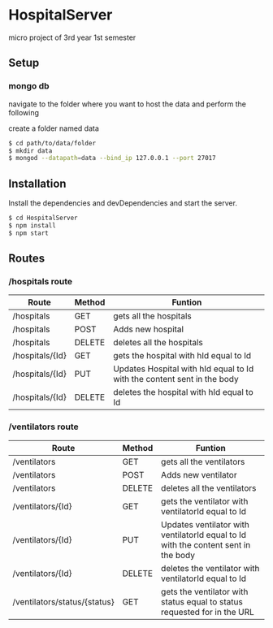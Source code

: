 # HospitalServer
micro project of 3rd year 1st semester

## Setup 
### mongo db

navigate to the folder where you want to host the data and perform the following

create a folder named data

```sh
$ cd path/to/data/folder
$ mkdir data
$ mongod --datapath=data --bind_ip 127.0.0.1 --port 27017
```

## Installation

Install the dependencies and devDependencies and start the server.

```sh
$ cd HospitalServer
$ npm install
$ npm start
```

## Routes

### /hospitals route

| Route | Method |  Funtion | 
| ------ | ------ | ------ |
| /hospitals | GET | gets all the hospitals |
| /hospitals | POST | Adds new hospital |
| /hospitals | DELETE | deletes all the hospitals |
| /hospitals/{Id} | GET | gets the hospital with hId equal to Id |
| /hospitals/{Id} | PUT | Updates Hospital with hId equal to Id with the content sent in the body |
| /hospitals/{Id} | DELETE | deletes the hospital with hId equal to Id |

### /ventilators route

| Route | Method |  Funtion | 
| ------ | ------ | ------ |
| /ventilators | GET | gets all the ventilators |
| /ventilators | POST | Adds new ventilator |
| /ventilators | DELETE | deletes all the ventilators |
| /ventilators/{Id} | GET | gets the ventilator with ventilatorId equal to Id |
| /ventilators/{Id} | PUT | Updates ventilator with ventilatorId equal to Id with the content sent in the body |
| /ventilators/{Id} | DELETE | deletes the ventilator with ventilatorId equal to Id |
| /ventilators/status/{status} | GET | gets the ventilator with status equal to status requested for in the URL |
